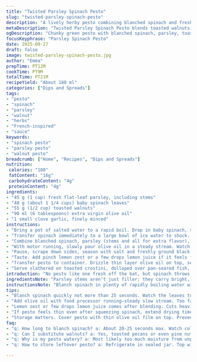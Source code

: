 ```yaml
---
title: "Twisted Parsley Spinach Pesto"
slug: "twisted-parsley-spinach-pesto"
description: "A lively herby pesto combining blanched spinach and fresh parsley, with roasted pecans swapped for toasted walnuts for deeper flavor. Garlic and olive oil bind it all, making a rich yet fresh sauce. Blanching spinach briefly keeps vibrant color and cuts grassiness. Pulsing in a food processor creates texture, not paste. Salt and pepper balance the earthiness. Perfect slapped on crunchy bread, or spooned over grilled fish or buckwheat pancakes. Nut choice can shift personality here – walnuts add warmth when pecans weren’t on hand. A late garlic addition to avoid bitterness, and oil added gradually for control. A bit of lemon zest or juice brightens it up when it feels too dense. Storage under a thin olive oil layer prevents oxidation. Watch for watery greens—it’ll dilute. Press before blitzing, always."
metaDescription: "Twisted Parsley Spinach Pesto blends toasted walnuts with blanched spinach and parsley. Garlic and olive oil build texture, lemon zest brightens notes. Fresh, vibrant sauce."
ogDescription: "Chunky green pesto with blanched spinach, parsley, toasted walnuts. Garlic kept minimal, olive oil added slow. Lemon zest cuts heaviness. Use on crostini, fish, or buckwheat pancakes."
focusKeyphrase: "Parsley Spinach Pesto"
date: 2025-09-27
draft: false
image: twisted-parsley-spinach-pesto.jpg
author: "Emma"
prepTime: PT12M
cookTime: PT9M
totalTime: PT21M
recipeYield: "About 180 ml"
categories: ["Dips and Spreads"]
tags:
- "pesto"
- "spinach"
- "parsley"
- "walnut"
- "herbs"
- "French-inspired"
- "sauce"
keywords:
- "spinach pesto"
- "parsley pesto"
- "walnut pesto"
breadcrumb: ["Home", "Recipes", "Dips and Spreads"]
nutrition: 
 calories: "180"
 fatContent: "16g"
 carbohydrateContent: "4g"
 proteinContent: "4g"
ingredients:
- "45 g (1 cup) fresh flat-leaf parsley, including stems"
- "48 g (about 1 1/4 cups) baby spinach leaves"
- "55 g (1/2 cup) toasted walnuts"
- "90 ml (6 tablespoons) extra virgin olive oil"
- "1 small clove garlic, finely minced"
instructions:
- "Bring a pot of salted water to a rapid boil. Drop in baby spinach, swish gently, and remove once wilted bright green—about 20-25 seconds. Don’t overdo or leaves turn dull and slimy."
- "Transfer spinach immediately to a large bowl of ice water to shock. Crisp leaves, lock in color. Drain and squeeze firmly in your hands or wrapped in a kitchen towel to squeeze out moisture. Excess water ruins texture; pesto becomes watery."
- "Combine blanched spinach, parsley (stems and all for extra flavor), toasted walnuts, and garlic in food processor. Pulse a few times just to start breaking down the nuts."
- "With motor running, slowly pour olive oil in a steady stream. Watch texture—want a chunky but well combined paste, not oily soup."
- "Pause, scrape down sides, season with salt and freshly ground black pepper. Pulse a couple more times to incorporate."
- "Taste. Add pinch lemon zest or a few drops lemon juice if it feels flat or heavy. This cut acidity brightens herbaceous notes."
- "Transfer pesto to container. Drizzle thin layer olive oil on top, seals from air, keeps pesto vivid verdant green. Refrigerate if using later; best within 3 days."
- "Serve slathered on toasted crostini, dolloped over pan-seared fish, or spooned on hearty buckwheat crepes. Crunchy nuts and garlicky herb punch create mouthwatering contrast."
introduction: "No pesto like one fresh off the bat, but spinach throws a curveball—it loads up on water fast. Blanching’s not just ritual; quick dunk softens, preserves green and removes raw bitterness. I swapped pecans for toasted walnuts. They add earthier notes, more depth, and some occasional crunch in every forkful—pecans can be too sweet sometimes. Parsley’s included stems because anything discarded is lost flavor. Garlic minimal, finely minced, to avoid that acrid bite lurking in raw. I always add oil slowly, sensory control over slipping into oily sludge. Pesto should be vibrant chunks, not liquid glue. Lemon zest is my secret weapon—just a grating lifts the whole mix. Chill covered with a thin oil crust; oxidation dulls not just look but that fresh snap you crave. Used this on buckwheat galettes once, creating an herbaceous counterpoint that stunned. Techniques sharpened on repeated runs. Kitchen intuition trumps stopwatch here."
ingredientsNote: "Parsley stems aren’t just filler; they carry bright, fresh flavors you miss unless used. Baby spinach tends to have extra moisture, so blanch briefly—less than 30 seconds—enough to soften without collapse. You need to wring it well or the pesto runs thin. Toast walnuts in dry pan over medium heat until fragrant and golden. No wonder this intensifies the nutty aroma, adds depth. Garlic—less is more; too much garlic raw becomes harsh, especially pulverized. Adding it finely minced rather than whole cloves lets you spread it evenly without overpowering. Olive oil quality matters; cold pressed extra virgin gives brightness and richness. You can sub up to half the oil with walnut oil for nuttier notes. No pecans here but toasted walnuts add the crunch and warmth I've learned to crave after many pistachio and pecan tries. Don’t skimp on seasoning—salt and cracked pepper bring all elements together. Use freshly ground pepper; pre-ground loses bite. Lemon zest or a squeeze after blending cuts heaviness, giving lift without watering down. Peace of mind: pesto freezes okay if packed cold and airtight, but fresh’s always a winner."
instructionsNote: "Blanch spinach in plenty of rapidly boiling water with salt—salty water seasons leaves while cooking. Timing critical; watch leaves turn bright green, then fish out without delay to avoid limp mush. Immediately plunge into ice water to stop cooking—color stays vibrant, texture firm. Squeezing water is mandatory—think damp sponge, not dripping. Don’t rush blotting or pesto dilutes, flavor thins. Toss all greens, nuts, and garlic in processor. Pulse in bursts—don’t jump into all-at-once pureeing or you lose texture. Add olive oil slowly with motor running. Oil binds, lubricates blending, but too much too fast turns pesto oily and puddly. Scrape sides between pulses to ensure even mixing—herbs and nuts love hiding in corners. Salt and pepper last; helps gauge final balance. Lemon zest or juice added at the end brightens but avoid too much acid—pesto clumps. Store under olive oil film to limit air contact, which turns pesto brown and fishy. Makes sense to prep fresh each time but pesto holds up refrigerated for about 3 days. Over time, texture softens, flavor dulls. Works great on toasted bread, fish, or savory pancakes where the herbal punch cuts starch richness. My go-to kitchen hack: keep walnuts toasted and ready, batch blanched spinach for fast throw-together midweek meal. If greens feel watery even after squeezing, drain longer or lay on towel to dry. Garlic can be gently heated before blending if harshness worries you, but raw keeps freshness punch. The knife’s always in your court. Learned patience in texture rhythm, never blitz blindly."
tips:
- "Blanch spinach quickly not more than 25 seconds. Watch the leaves turn bright green. Steam time kills color and texture. Plunge ice water right after. Cold halts cooking, locks vibrancy. Squeeze out water firmly. Damp greens dilute, thinning pesto and ruining mouthfeel. Think wringing a damp sponge till just moist. Skipping this leads to watery sauce. Repeat practice to develop feel for exact timing and squeeze pressure."
- "Add olive oil with food processor running—steady slow stream. Too fast, you get oily soup. Texture change is your cue—chunky but well combined. Stop often, scrape sides with spatula. Nuts and parsley hide in processor corners. Pulsing keeps texture alive, not puree or glue. Garlic finely minced, never crushed whole cloves raw. High raw garlic burns taste buds, acrid sharpness. Toast walnuts dry in pan first; heat releases those nut oils, adds depth and aroma. Don’t skip this step unless nuts pre-toasted."
- "Lemon zest or few drops lemon juice comes after blending. Cuts heaviness without watering down. Citrus lifts herbal notes, brightens paste. Too much acid makes clumpy, watery pesto—add little at a time. Salt and cracked black pepper season last to gauge balance. Freshly ground pepper adds subtle crunch and bite missing in pre-ground. Parsley stems add hidden flavor here; stems aren’t filler. Toss them in whole, finely minced alongside leaves."
- "If pesto feels thin even after squeezing spinach, extend drying time. Lay greens on kitchen towel or spin longer in salad spinner. Moisture kills texture, flavor concentration. Garlic can be heated gently in oil before adding if bite too sharp. Raw garlic means freshness but harsh if overused. Use minimal quantities finely minced. Cold pressed extra virgin olive oil preferred for fruity brightness and body. Half oil can swap walnut oil for nuttier flavor, especially if richness feels flat."
- "Storage matters. Cover pesto with thin olive oil film on top. Prevents oxidation, staves off browning and off-flavors. Refrigerate in airtight containers; uses best within 3 days before flavor dulls and texture softens. Freeze in small portions if needed, sealed and cold-packed to avoid discoloration. Texture changes a bit but retains flavor mostly. When reheating or using from freezer, stir in thin olive oil layer again for freshness revival."
faq:
- "q: How long to blanch spinach? a: About 20-25 seconds max. Watch color shift fast bright green. Too long = dull, slimy leaves. Ice bath stops cooking instantly. No waiting, no guesswork."
- "q: Can I substitute walnuts? a: Yes, toasted pecans or even pine nuts work. Pecans sweeter, change flavor profile. Pine nuts bring creamy texture but pricier. Toast nuts dry for best aroma before blending. Avoid raw nuts unless crunch wanted."
- "q: Why is my pesto watery? a: Most likely too much moisture from unpressed spinach. Squeeze firmly or dry longer on towels. Water dilutes oils and flavors. Also check if too much lemon juice or acid added. Try thicker nuts or less oil fast added."
- "q: How to store leftover pesto? a: Refrigerate in sealed jar. Top with thin olive oil layer to block air. Keeps vibrant 2-3 days. Freeze in small containers for month(s). Defrost slowly, stir in fresh oil afterward. Avoid metal lids touching pesto to prevent discoloration."

---
```

